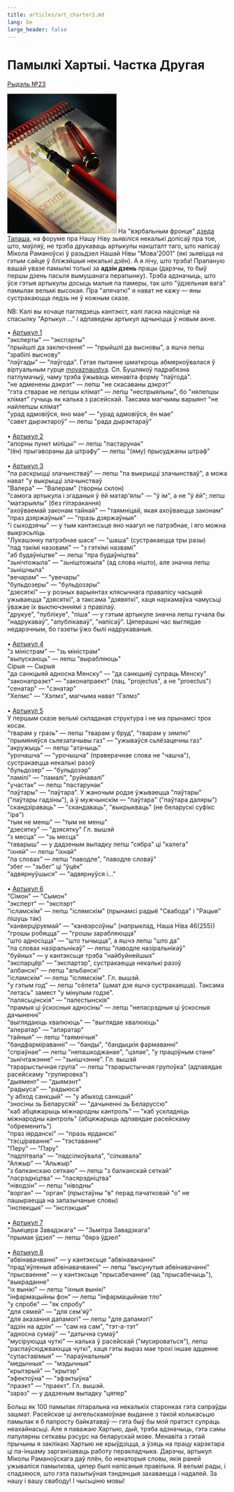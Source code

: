 ```yaml
---
title: articles/art_charter2.md 
lang: be
large_header: false
---
```



<h1 id="памылкі-хартыі.-частка-другая">Памылкі Хартыі. Частка Другая</h1>

<a href="mailto:rydel23@yahoo.com">Рыдэль №23</a>


<img src="charter.jpg" alt="language monitoring on charter97.org" /> На "вэрбальным фронце" <a href="http://dt.home.by/">дзеда Талаша</a>, на форуме пра Нашу Ніву зьявіліся некалькі допісаў пра тое, што, маўляў, не  трэба друкаваць артыкулы накшталт таго, што напісаў Мікола Раманоўскі ў разьдзел Нашай Нівы "Мова'2001" (які зьявіцца на гэтым сайце ў бліжэйшыя некалькі дзён). А я лічу, што трэба! Прапаную вашай увазе памылкі толькі за <strong>адзін дзень</strong> працы (дарэчы, то быў першы дзень пасьля вымушанага перапынку). Трэба адзначыць, што ўсе гэтыя артыкулы досыць малыя па памеры, так што "ўдзельная вага" памылак вельмі высокая. Пра "апячаткі" я нават не кажу — яны сустракаюцца ледзь не  ў кожным сказе.


NB: Калі вы хочаце паглядзець кантэкст, калі ласка націсніце на спасылку "Артыкул ..." і адпаведны артыкул адчыніцца ў новым акне.


• <a href="http://www.charter97.org/index.phtml?sid=0&amp;did=12&amp;eid=11&amp;aid=2001&amp;nid=02">Артыкул 1</a><br />
"эксперты" — "экспэрты"<br />
"прыйшлі да заключэння" — "прыйшлі да высновы", а яшчэ лепш "зрабілі выснову"<br />
"паўгады" — "паўгода". Гэтае пытанне шматкроць абмяркоўвалася ў віртуальным гурце <a href="http://groups.yahoo.com/list/movaznaustva/">movaznaustva</a>. Сп. Бушлякоў падрабязна патлумачыў, чаму трэба ўжываць менавіта форму "паўгода".<br />
"не адменены дэкрэт" — лепш "не скасаваны дэкрэт"<br />
"гэта стварае не лепшы клімат" — лепш "неспрыяльны", бо "нялепшы клімат" гучыць як калька з расейскай. Таксама магчымы варыянт "не найлепшы клімат"<br />
"урад адмовіўся, яно мае" — "урад адмовіўся, ён мае"<br />
"савет дырэктароў" — лепш "рада дырэктараў"<br />
<br />
• <a href="http://www.charter97.org/index.phtml?sid=0&amp;did=12&amp;eid=11&amp;aid=2001&amp;nid=19">Артыкул 2</a><br />
"апорны пункт міліцыі" — лепш "пастарунак"<br />
"(ён) прыгавораны да штрафу" — лепш "(яму) прысуджаны штраф"<br />
<br />
• <a href="http://www.charter97.org/index.phtml?sid=0&amp;did=12&amp;eid=11&amp;aid=2001&amp;nid=18">Артыкул 3</a><br />
"па раскрыцці злачынстваў" — лепш "па выкрыцці злачынстваў", а можа нават "у выкрыцці злачынстваў<br />
"Валера" — "Валерам" (творны склон)<br />
"самога артыкула і згаданыя ў ёй матар'ялы" — "ў ім", а не "ў ёй"; лепш "матэрыялы" (без гіпэракання)<br />
"ахоўваемай законам тайнай" — "таямніцай, якая ахоўваецца законам"<br />
"праз дзяржаўныя" — "празь дзяржаўныя"<br />
"і сыходзячы" — у тым кантэксьце яно наагул не патрэбнае, і яго можна выкрэсьліць<br />
"Лукашэнку патрэбнае шасе" — "шаша" (сустракаецца тры разы)<br />
"пад такімі назовамі" — "з гэткімі назвамі"<br />
"аб будаўніцтве" — лепш "пра будаўніцтва"<br />
"зьнічтожыла" — "зьніштожыла" (ад слова нішто), але значна лепш "зьнішчыла"<br />
"вечарам" — "увечары"<br />
"бульдозеры" — "бульдозэры"<br />
"дзесяткі" — у розных варыянтах клясычнага правапісу часьцей ужываецца "дзясяткі", а таксама "дзявяткі", хаця наркамаўка чамусьці ўважае іх выключэннямі з правілаў.<br />
"друкуе", "публікуе", "піша" — у гэтым артыкуле значна лепш гучала бы "надрукаваў", "апублікаваў", "напісаў". Цяперашні час выглядае недарэчным, бо газеты ўжо былі надрукаваныя.<br />
<br />
• <a href="http://www.charter97.org/index.phtml?sid=0&amp;did=12&amp;eid=11&amp;aid=2001&amp;nid=15">Артыкул 4</a><br />
"з міністрам" — "зь міністрам"<br />
"выпускаюць" — лепш "вырабляюць"<br />
Сірыя — Сырыя<br />
"да санкцыяй адносна Менску" — "да санкцыяў супраць Менску"<br />
"законапраэкт" — "законапраект" (лац. "projectus", а не "proectus")<br />
"сенатар" — "сэнатар"<br />
"Хелмс" — "Хэлмз", магчыма нават "Гэлмз"<br />
<br />
• <a href="http://www.charter97.org/index.phtml?sid=0&amp;did=12&amp;eid=11&amp;aid=2001&amp;nid=09">Артыкул 5</a><br />
У першым сказе вельмі складаная структура і не ма прынамсі трох косак.<br />
"тварам у гразь" — лепш "тварам у бруд", "тварам у зямлю"<br />
"прымяняўся сьлезатачывы газ" — "ужываўся сьлёзацечны газ"<br />
"акружыць" — лепш "атачыць"<br />
"урочашча" — "урочышча" (праверачнае слова не "чашча"), сустракаецца некалькі разоў<br />
"бульдозер" — "бульдозэр"<br />
"ламілі" — "ламалі", "руйнавалі"<br />
"участак" — лепш "пастарунак"<br />
"паўтары" — "паўтара". У жаночым родзе ўжываецца "паўтары" ("паўтары гадзіны"), а ў мужчынскім — "паўтара" ("паўтара даляры")<br />
"скандзіраваць" — "скандаваць", "выкрыкваць" (не беларускі суфікс "іра")<br />
"тым не менш" — "тым не  менш"<br />
"дзесятку" — "дзясятку" Гл. вышэй<br />
"з месца" — "зь месца"<br />
"таварыш" — у дадзеным выпадку лепш "сябра" ці "калега"<br />
"іхняй" — лепш "іхнай"<br />
"па словах" — лепш "паводле", "паводле словаў"<br />
"збег — "зьбег" ці "ўцёк"<br />
"адвярнуўшыся" — "адвярнуўся і..."<br />
<br />
• <a href="http://www.charter97.org/index.phtml?sid=0&amp;did=12&amp;eid=11&amp;aid=2001&amp;nid=06">Артыкул 6</a><br />
"Сімон" — "Сымон"<br />
"эксперт" — "экспэрт"<br />
"ісламскім" — лепш "іслямскім" (прынамсі радыё "Свабода" і "Рацыя" пішуць так)<br />
"канверціруемай" — "канвэрсоўны" (напрыклад, Наша Ніва 46(255))<br />
"грошы робяцца" — "грошы зарабляюцца"<br />
"што адносіцца" — "што тычыцца", а яшчэ лепш "што да"<br />
"па словах назіральнікаў" — лепш "паводле назіральнікаў"<br />
"буйных" — у кантэксьце трэба "найбуйнейшых"<br />
"экспарцёр" — "экспартэр", сустракаецца некалькі разоў<br />
"албанскі" — лепш "альбанскі"<br />
"ісламскім" — лепш "іслямскім". Гл. вышэй.<br />
"у гэтым год" — лепш "сёлета" (шмат дзе яшчэ сустракаецца). Таксама "летась" замест "у мінулым годзе".<br />
"палясьцінскія" — "палестынскія"<br />
"прамыя ці ўскосныя адносіны" — лепш "непасрэдныя ці ўскосныя дачыненні"<br />
"выглядаюць хвалююць" — "выглядае хвалююць"<br />
"аператар" — "апэратар"<br />
"тайныя" — лепш "таямнічыя"<br />
"бандфарміраванні" — "банды", "бандыцкія фармаванні"<br />
"спраўнае" — лепш "непашкоджанае", "цэлае", "у працоўным стане"<br />
"зьнічтажэнне" — "зьнішчэнне". Гл. вышэй<br />
"тэрарыстычная група" — лепш "тэрарыстычная групоўка" (адпавядае расейскаму "групировка")<br />
"дыямент" — "дыямэнт"<br />
"радыуса" — "радыюса"<br />
"у абход санкцый" — "у абыход санкцый"<br />
"зносіны зь Беларусяй" — "дачыненні зь Беларуссю"<br />
"каб абцяжарыць міжнародны кантроль" — "каб ускладніць міжнародны кантроль" (абцяжарыць адпавядае расейскаму "обременить")<br />
"праз іярданскі" — "празь ярданскі"<br />
"тэсціраванне" — "тэставанне"<br />
"Перу" — "Пэру"<br />
"падпітвала" — "падсілкоўвала", "сілкавала"<br />
"Алжыр" — "Альжыр"<br />
"з балканскаю сеткаю" — лепш "з балканскай сеткай"<br />
"пасрэдніцтва" — "пасярэдніцтва"<br />
"ніводзін" — лепш "ніводны"<br />
"ворган" — "орган" (прыстаўны "в" перад пачатковай "о" не пашыраецца на запазычаные словы)<br />
"інспекцыя" — "інспэкцыя"<br />
<br />
• <a href="http://www.charter97.org/index.phtml?sid=0&amp;did=12&amp;eid=11&amp;aid=2001&amp;nid=04">Артыкул 7</a><br />
"Зьміцера Завадзкага" — "Зьмітра Завадзкага"<br />
"прымае ўдзел" — лепш "бярэ ўдзел"<br />
<br />
• <a href="http://www.charter97.org/index.phtml?sid=0&amp;did=12&amp;eid=11&amp;aid=2001&amp;nid=01">Артыкул 8</a><br />
"абвінавачванні" — у кантэксьце "абвінавачанні"<br />
"прад'яўленыя абвінавачванні" — лепш "высунутыя абвінавачанні"<br />
"прысваенне" — у кантэксьце "прысабечанне" (ад "прысабечыць"), "выкраданне"<br />
"іх вынікі" — лепш "іхныя вынікі"<br />
"інфармацыйны фон" — лепш "інфармацыйнае тло"<br />
"у спробе" — "як спробу"<br />
"для сямей" — "для сем'яў"<br />
"для аказання дапамогі" — лепш "для дапамогі"<br />
"адзін на адзін" — "сам на сам", "тэт-а-тэт"<br />
"адносна сумаў" — "датычна сумаў"<br />
"мусіруюцца чуткі" — калька ў расейскай ("мусироваться"), лепш "распаўсюджваюцца чуткі", хаця гэты выраз мае трохі іншае адценне<br />
"супаставімыя" — "параўнальныя"<br />
"медычныя" — "мэдычныя"<br />
"крытэрый" — "крытэр"<br />
"эфектоўна" — "эфэктыўна"<br />
"праэкт" — "праект". Гл. вышэй.<br />
"зараз" — у дадзеным выпадку "цяпер"<br />



Больш як 100 памылак літаральна на некалькіх старонках гэта сапраўды зашмат. Расейскае ці ангельскамоўнае выданне з такой колькасьцю памылак я б папросту байкатаваў — гэта быў бы мой пратэст супраць неахайнасьці. Але я паважаю Хартыю, дый, трэба адзначыць, гэта самы папулярны сеткавы рэсурс на беларускай мове. Менавіта з гэтай прычыны я заклікаю Хартыю не крыўдзіцца, а ўзяць на працу карэктара ці па-іншаму зарганізаваць работу перакладчыка. Дарэчы, артыкул Міколы Раманоўскага даў плён, бо некаторыя словы, якія раней ужываліся памылкова, цяпер былі напісаныя правільна. Я вельмі рады, і спадзяюся, што гэта пазытыўная тэндэнцыя захаваецца і надалей. За нашу і вашу свабоду! І чысьціню мовы!


